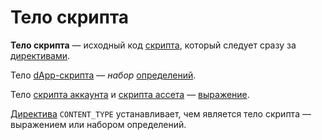 # Тело скрипта

**Тело скрипта** — исходный код [скрипта](/ru/ride/script.md), который следует сразу за [директивами](/ru/ride/script/directives.md).

Тело [dApp-скрипта](/ru/ride/script/script-types/dapp-script.md) — _набор_ [определений](/ru/ride/base-concepts/definition.md).

Тело [скрипта аккаунта](/ru/ride/script/script-types/account-script.md) и [скрипта ассета](/ru/ride/script/script-types/asset-script.md) — [выражение](/ru/ride/base-concepts/expression.md).

[Директива](/ru/ride/script/directives.md) `CONTENT_TYPE` устанавливает, чем является тело скрипта — выражением или набором определений.

